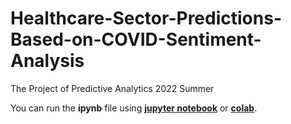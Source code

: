 # Healthcare-Sector-Predictions-Based-on-COVID-Sentiment-Analysis
The Project of Predictive Analytics 2022 Summer

You can run the **ipynb** file using [**jupyter notebook**](https://jupyter.org/install#jupyter-notebook) or [**colab**](https://colab.research.google.com/).
